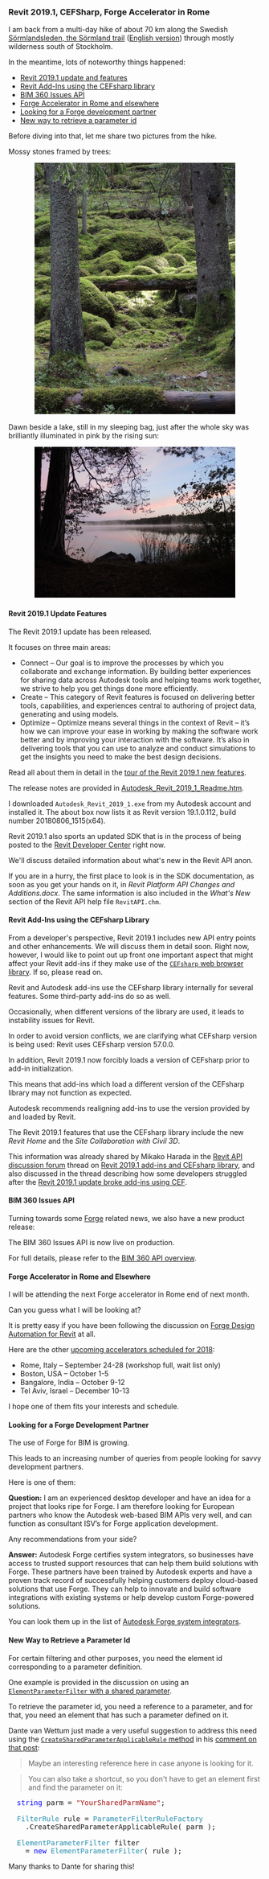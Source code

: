 <head>
<meta http-equiv="Content-Type" content="text/html; charset=utf-8">
<link rel="stylesheet" type="text/css" href="bc.css">
<!--
<script src="https://cdn.rawgit.com/google/code-prettify/master/loader/run_prettify.js" type="text/javascript"></script>
-->
</head>

<!---

- /p/2018/2018-08-12_soermlanmandsleden/

- [Tour the Revit 2019.1 new features in the latest release](http://blogs.autodesk.com/revit/2018/08/15/revit-2019-1-new-features-in-the-latest-release)

- BIM 360 Issues API - live on production Mikako Harada <mikako.harada@autodesk.com>

- looking for European Autodesk channel partners- Forge
  [Autodesk Forge system integrators](https://forge.autodesk.com/systemsintegrators)
  Autodesk Forge certifies systems integrators so businesses have access to trusted support resources that can help them build solutions with Forge. These partners have been trained by Autodesk experts and have a proven track record of successfully helping customers deploy cloud-based solutions that use Forge. They can help to innovate and build software integrations with existing systems or help develop custom Forge-powered solutions.
  [Q] Our friends at Autodesk Research have identified an Italian green building initiative that looks ripe for Forge. The project is looking for European Autodesk channel partners who know our BIM APIs very well, and can function as consultant ISV’s for Forge application development. This would be true app dev, not just systems integration.
  I don’t know too many channel partners out there, but CAD & Company (Netherlands) spring to mind. Any recommendations from your side?
  [A] On https://forge.autodesk.com/systemsintegrators
  All of them can develop apps as consultants or do integrations,

- http://thebuildingcoder.typepad.com/blog/2010/08/elementparameterfilter-with-a-shared-parameter.html#comment-4044857725

Revit 2019.1 update, features, CEFsharp issue, BIM 360 Issues API, Forge Acceleratorand a new way to retrieve a parameter id in the #RevitAPI @AutodeskRevit #bim #dynamobim @AutodeskForge #ForgeDevCon http://bit.ly/rvt2019_1

I am back from a multi-day hike of about 70 km along the Swedish Sörmlandsleden wilderness trail.
In the meantime, lots of noteworthy things happened
&ndash; Revit 2019.1 update and features
&ndash; Revit Add-Ins using the CEFsharp library
&ndash; BIM 360 Issues API
&ndash; Forge Accelerator in Rome and elsewhere
&ndash; Looking for a Forge development partner
&ndash; New way to retrieve a parameter id...

--->

### Revit 2019.1, CEFSharp, Forge Accelerator in Rome

I am back from a multi-day hike of about 70 km along the Swedish [Sörmlandsleden, the Sörmland trail](http://www.sormlandsleden.se) ([English version](http://www.sormlandsleden.se/eng)) through mostly wilderness south of Stockholm.

In the meantime, lots of noteworthy things happened:

- [Revit 2019.1 update and features](#2) 
- [Revit Add-Ins using the CEFsharp library](#3) 
- [BIM 360 Issues API](#4) 
- [Forge Accelerator in Rome and elsewhere](#5) 
- [Looking for a Forge development partner](#6) 
- [New way to retrieve a parameter id](#7) 

Before diving into that, let me share two pictures from the hike.

Mossy stones framed by trees:

<center>
<img src="img/1161_mossy_stones_framed_by_trees_cropped_800x1000.jpg" alt="Mossy stones framed by trees" width="400"/>
</center>

Dawn beside a lake, still in my sleeping bag, just after the whole sky was brilliantly illuminated in pink by the rising sun:

<center>
<img src="img/1170_pink_dawn_800x600.jpg" alt="Pink dawn" width="400"/>
</center>


#### <a name="2"></a> Revit 2019.1 Update Features

The Revit 2019.1 update has been released.

It focuses on three main areas:

- Connect &ndash; Our goal is to improve the processes by which you collaborate and exchange information. By building better experiences for sharing data across Autodesk tools and helping teams work together, we strive to help you get things done more efficiently.
- Create &ndash; This category of Revit features is focused on delivering better tools, capabilities, and experiences central to authoring of project data, generating and using models.
- Optimize &ndash; Optimize means several things in the context of Revit &ndash; it’s how we can improve your ease in working by making the software work better and by improving your interaction with the software. It’s also in delivering tools that you can use to analyze and conduct simulations to get the insights you need to make the best design decisions.

Read all about them in detail in
the [tour of the Revit 2019.1 new features](http://blogs.autodesk.com/revit/2018/08/15/revit-2019-1-new-features-in-the-latest-release).

The release notes are provided 
in [Autodesk_Revit_2019_1_Readme.htm](https://up.autodesk.com/2019/RVT/Autodesk_Revit_2019_1_Readme.htm).

I downloaded `Autodesk_Revit_2019_1.exe` from my Autodesk account and installed it.
The about box now lists it as Revit version 19.1.0.112, build number 20180806_1515(x64).

Revit 2019.1 also sports an updated SDK that is in the process of being posted to
the [Revit Developer Center](https://www.autodesk.com/developer-network/platform-technologies/revit) right now.

We'll discuss detailed information about what's new in the Revit API anon.

If you are in a hurry, the first place to look is in the SDK documentation, as soon as you get your hands on it, in *Revit Platform API Changes and Additions.docx*. The same information is also included in the *What's New* section of the Revit API help file `RevitAPI.chm`.


#### <a name="3"></a> Revit Add-Ins using the CEFsharp Library
 
From a developer's perspective, Revit 2019.1 includes new API entry points and other enhancements. We will discuss them in detail soon. Right now, however, I would like to point out up front one important aspect that might affect your Revit add-ins if they make use of the [`CEFsharp` web browser library](https://cefsharp.github.io). If so, please read on.   
 
Revit and Autodesk add-ins use the CEFsharp library internally for several features. Some third-party add-ins do so as well.

Occasionally, when different versions of the library are used, it leads to instability issues for Revit.

In order to avoid version conflicts, we are clarifying what CEFsharp version is being used: Revit uses CEFsharp version  57.0.0.

In addition, Revit 2019.1 now forcibly loads a version of CEFsharp prior to add-in initialization.

This means that add-ins which load a different version of the CEFsharp library may not function as expected.

Autodesk recommends realigning add-ins to use the version provided by and loaded by Revit.

The Revit 2019.1 features that use the CEFsharp library include the new *Revit Home* and the *Site Collaboration with Civil 3D*.

This information was already shared by Mikako Harada in 
the [Revit API discussion forum](http://forums.autodesk.com/t5/revit-api-forum/bd-p/160) thread 
on [Revit 2019.1 add-ins and CEFsharp library](https://forums.autodesk.com/t5/revit-api-forum/revit-2019-1-add-in-and-cefsharp-library/td-p/8205740),
and also discussed in the thread describing how some developers struggled after
the [Revit 2019.1 update broke add-ins using CEF](https://forums.autodesk.com/t5/revit-api-forum/psa-do-not-use-cef-in-your-addin-and-how-revit-2019-1-broke-it/td-p/8205465).


#### <a name="4"></a> BIM 360 Issues API

Turning towards some [Forge](https://autodesk-forge.github.io) related news, we also have a new product release:

The BIM 360 Issues API is now live on production.

For full details, please refer to
the [BIM 360 API overview](https://developer.autodesk.com/en/docs/bim360/v1/overview).


#### <a name="5"></a> Forge Accelerator in Rome and Elsewhere

I will be attending the next Forge accelerator in Rome end of next month.

Can you guess what I will be looking at?

It is pretty easy if you have been following the discussion on [Forge Design Automation for Revit](http://thebuildingcoder.typepad.com/blog/about-the-author.html#5.28b) at all.

Here are the other [upcoming accelerators scheduled for 2018](http://autodeskcloudaccelerator.com/prague-2):

- Rome, Italy &ndash; September 24-28 (workshop full, wait list only)
- Boston, USA &ndash; October 1-5
- Bangalore, India &ndash; October 9-12
- Tel Aviv, Israel &ndash; December 10-13

I hope one of them fits your interests and schedule.


#### <a name="6"></a> Looking for a Forge Development Partner

The use of Forge for BIM is growing.

This leads to an increasing number of queries from people looking for savvy development partners.

Here is one of them:

<!--
**Question:** Our friends at Autodesk Research have identified an Italian green building initiative that looks ripe for Forge. The project is looking for European Autodesk channel partners who know our BIM APIs very well, and can function as consultant ISV’s for Forge application development.
-->

**Question:** I am an experienced desktop developer and have an idea for a project that looks ripe for Forge. I am therefore looking for European partners who know the Autodesk web-based BIM APIs very well, and can function as consultant ISV’s for Forge application development.

Any recommendations from your side?

**Answer:** Autodesk Forge certifies system integrators, so businesses have access to trusted support resources that can help them build solutions with Forge. These partners have been trained by Autodesk experts and have a proven track record of successfully helping customers deploy cloud-based solutions that use Forge. They can help to innovate and build software integrations with existing systems or help develop custom Forge-powered solutions.

You can look them up in the list
of [Autodesk Forge system integrators](https://forge.autodesk.com/systemsintegrators).


#### <a name="7"></a> New Way to Retrieve a Parameter Id

For certain filtering and other purposes, you need the element id corresponding to a parameter definition.

One example is provided in the discussion on using
an [`ElementParameterFilter` with a shared parameter](http://thebuildingcoder.typepad.com/blog/2010/08/elementparameterfilter-with-a-shared-parameter.html).

To retrieve the parameter id, you need a reference to a parameter, and for that, you need an element that has such a parameter defined on it.

Dante van Wettum just made a very useful suggestion to address this need using
the [`CreateSharedParameterApplicableRule` method](http://www.revitapidocs.com/2018/170b333d-c12b-cfe5-b0c3-7701b66fe8b1.htm) in
his [comment on that post](http://thebuildingcoder.typepad.com/blog/2010/08/elementparameterfilter-with-a-shared-parameter.html#comment-4044857725):

> Maybe an interesting reference here in case anyone is looking for it.

> You can also take a shortcut, so you don't have to get an element first and find the parameter on it:

<pre class="code">
&nbsp;&nbsp;<span style="color:blue;">string</span>&nbsp;parm&nbsp;=&nbsp;<span style="color:#a31515;">&quot;YourSharedParmName&quot;</span>;
 
&nbsp;&nbsp;<span style="color:#2b91af;">FilterRule</span>&nbsp;rule&nbsp;=&nbsp;<span style="color:#2b91af;">ParameterFilterRuleFactory</span>
&nbsp;&nbsp;&nbsp;&nbsp;.CreateSharedParameterApplicableRule(&nbsp;parm&nbsp;);
 
&nbsp;&nbsp;<span style="color:#2b91af;">ElementParameterFilter</span>&nbsp;filter&nbsp;
&nbsp;&nbsp;&nbsp;&nbsp;=&nbsp;<span style="color:blue;">new</span>&nbsp;<span style="color:#2b91af;">ElementParameterFilter</span>(&nbsp;rule&nbsp;);
</pre>

Many thanks to Dante for sharing this!


